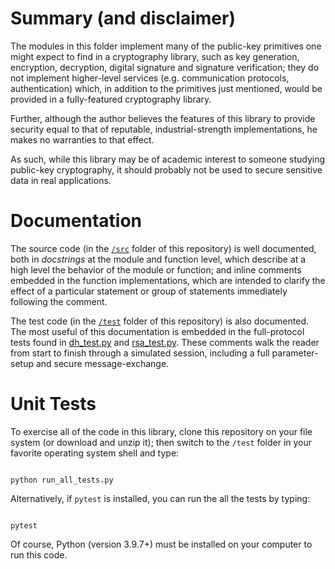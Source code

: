 # Summary (and disclaimer)
The modules in this folder implement many of the public-key primitives one might expect to find in a cryptography library, such as key generation, encryption, decryption, digital signature and signature verification; they do not implement higher-level services (e.g. communication protocols, authentication) which, in addition to the primitives just mentioned, would be provided in a fully-featured cryptography library.

Further, although the author believes the features of this library to provide security equal to that of reputable, industrial-strength implementations, he makes no warranties to that effect.

As such, while this library may be of academic interest to someone studying public-key cryptography, it should probably not be used to secure sensitive data in real applications.

# Documentation
The source code (in the <a href=https://github.com/dchampion/crypto/tree/master/src><code>/src</code></a> folder of this repository) is well documented, both in <i>docstrings</i> at the module and function level, which describe at a high level the behavior of the module or function; and inline comments embedded in the function implementations, which are intended to clarify the effect of a particular statement or group of statements immediately following the comment.

The test code (in the <a href=https://github.com/dchampion/crypto/tree/master/test><code>/test</code></a> folder of this repository) is also documented. The most useful of this documentation is embedded in the full-protocol tests found in <a href=https://github.com/dchampion/crypto/blob/master/test/dh_test.py>dh_test.py</a> and <a href=https://github.com/dchampion/crypto/blob/master/test/rsa_test.py>rsa_test.py</a>. These comments walk the reader from start to finish through a simulated session, including a full parameter-setup and secure message-exchange.

# Unit Tests
To exercise all of the code in this library, clone this repository on your file system (or download and unzip it); then switch to the <code>/test</code> folder in your favorite operating system shell and type:
<p>
<code>
python run_all_tests.py
</code>
<p>
Alternatively, if <code>pytest</code> is installed, you can run the all the tests by typing:
<p>
<code>
pytest
</code>
</p>
Of course, Python (version 3.9.7+) must be installed on your computer to run this code.